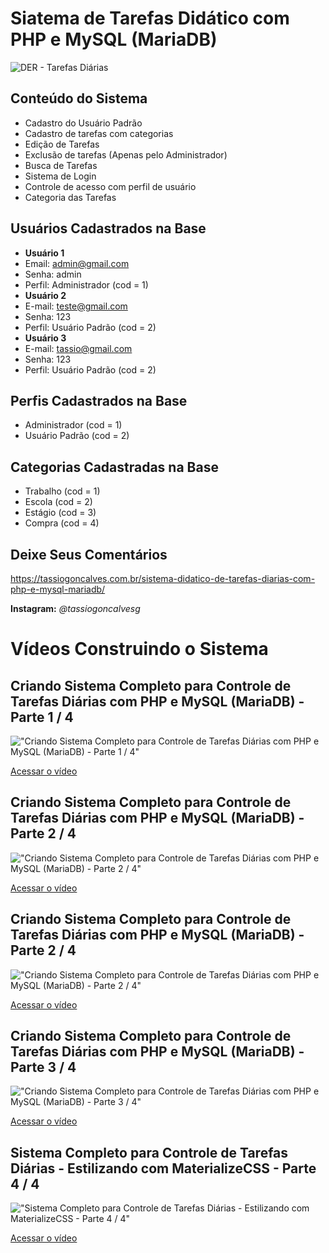 # Siatema de Tarefas Didático com PHP e MySQL (MariaDB)

![DER - Tarefas Diárias](https://github.com/tassiogoncalves/tarefasdiarias-php-mysql/blob/master/Banco%20de%20Dados/DER%20-%20Tarefas%20Di%C3%A1rias.png?raw=true)

## Conteúdo do Sistema
* Cadastro do Usuário Padrão
* Cadastro de tarefas com categorias
* Edição de Tarefas
* Exclusão de tarefas (Apenas pelo Administrador)
* Busca de Tarefas
* Sistema de Login
* Controle de acesso com perfil de usuário
* Categoria das Tarefas

## Usuários Cadastrados na Base
* **Usuário 1**
* Email: admin@gmail.com
* Senha: admin
* Perfil: Administrador (cod = 1)
* **Usuário 2**
* E-mail: teste@gmail.com
* Senha: 123
* Perfil: Usuário Padrão (cod = 2)
* **Usuário 3**
* E-mail: tassio@gmail.com
* Senha: 123
* Perfil: Usuário Padrão (cod = 2)

## Perfis Cadastrados na Base
* Administrador (cod = 1)
* Usuário Padrão (cod = 2)

## Categorias Cadastradas na Base
* Trabalho (cod = 1)
* Escola (cod = 2)
* Estágio (cod = 3)
* Compra (cod = 4)

## Deixe Seus Comentários
https://tassiogoncalves.com.br/sistema-didatico-de-tarefas-diarias-com-php-e-mysql-mariadb/

**Instagram:** *@tassiogoncalvesg*

# Vídeos Construindo o Sistema
## Criando Sistema Completo para Controle de Tarefas Diárias com PHP e MySQL (MariaDB) - Parte 1 / 4

!["Criando Sistema Completo para Controle de Tarefas Diárias com PHP e MySQL (MariaDB) - Parte 1 / 4"](https://img.youtube.com/vi/_41iGwn0unM/0.jpg)

[Acessar o vídeo](https://www.youtube.com/watch?v=_41iGwn0unM)

## Criando Sistema Completo para Controle de Tarefas Diárias com PHP e MySQL (MariaDB) - Parte 2 / 4

!["Criando Sistema Completo para Controle de Tarefas Diárias com PHP e MySQL (MariaDB) - Parte 2 / 4"](https://img.youtube.com/vi/_41iGwn0unM/0.jpg)

[Acessar o vídeo](https://www.youtube.com/watch?v=7RU4AyE0uYE)

## Criando Sistema Completo para Controle de Tarefas Diárias com PHP e MySQL (MariaDB) - Parte 2 / 4

!["Criando Sistema Completo para Controle de Tarefas Diárias com PHP e MySQL (MariaDB) - Parte 2 / 4"](https://img.youtube.com/vi/_41iGwn0unM/0.jpg)

[Acessar o vídeo](https://www.youtube.com/watch?v=7RU4AyE0uYE)

## Criando Sistema Completo para Controle de Tarefas Diárias com PHP e MySQL (MariaDB) - Parte 3 / 4

!["Criando Sistema Completo para Controle de Tarefas Diárias com PHP e MySQL (MariaDB) - Parte 3 / 4"](https://img.youtube.com/vi/p1RKlg93jh8/0.jpg)

[Acessar o vídeo](https://www.youtube.com/watch?v=p1RKlg93jh8)


## Sistema Completo para Controle de Tarefas Diárias - Estilizando com MaterializeCSS - Parte 4 / 4

!["Sistema Completo para Controle de Tarefas Diárias - Estilizando com MaterializeCSS - Parte 4 / 4"](https://img.youtube.com/vi/LBoE9FklfMw/0.jpg)

[Acessar o vídeo](https://www.youtube.com/watch?v=LBoE9FklfMw)
